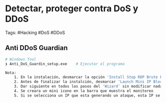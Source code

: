 # Detectar, proteger contra DoS y DDoS

Tags: #Hacking #DoS #DDoS 

## Anti DDoS Guardian

```bash 
# Windows Tool 
❯ Anti_DoS_Guardin_setup.exe    # Ejecutar el programa 

Nota:
	1. En la instalación, desmarcar la opción 'Install Stop RDP Brute Force'
	2. Antes de finalizar la instalción, desmarcar 'Launch Mini IP Blocker'
	3. Dar siguiente en todos los pasos del 'Wizard' sin modificar nada 
	4. Se creara un mini icono en la barra que muestra el monitoreo 
	5. Si se selecciona un IP que esta generando un ataque, esta IP se puede bloquear desde el programa 
```